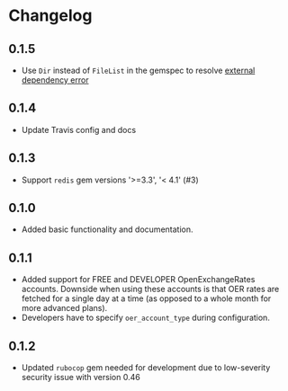 # Changelog

## 0.1.5
- Use `Dir` instead of `FileList` in the gemspec to resolve [external dependency error](https://github.com/rubygems/rubygems/issues/3313)

## 0.1.4
- Update Travis config and docs

## 0.1.3
- Support `redis` gem versions '>=3.3', '< 4.1' (#3)

## 0.1.0
- Added basic functionality and documentation.

## 0.1.1
- Added support for FREE and DEVELOPER OpenExchangeRates accounts. Downside when using these accounts is that OER rates are fetched for a single day at a time (as opposed to a whole month for more advanced plans).
- Developers have to specify `oer_account_type` during configuration.

## 0.1.2
- Updated `rubocop` gem needed for development due to low-severity security issue with version 0.46
